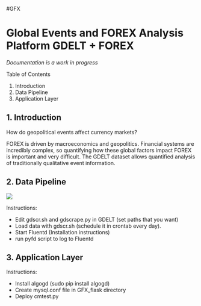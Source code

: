 #GFX

Global Events and FOREX Analysis Platform
GDELT + FOREX
===================

*Documentation is a work in progress*

Table of Contents

1. Introduction
2. Data Pipeline
3. Application Layer


## 1. Introduction

How do geopolitical events affect currency markets?

FOREX is driven by macroeconomics and geopolitics. Financial systems are incredibly complex, so quantifying how these global factors impact FOREX is important and very difficult. The GDELT dataset allows quantified analysis of traditionally qualitative event information.



## 2. Data Pipeline

<img src="https://raw.githubusercontent.com/nkarnik/GFX/master/images/data_pipeline.png"/>

Instructions:

- Edit gdscr.sh and gdscrape.py in GDELT (set paths that you want)
- Load data with gdscr.sh (schedule it in crontab every day).
- Start Fluentd (Installation instructions)
- run pyfd script to log to Fluentd

## 3. Application Layer

Instructions:

- Install algogd (sudo pip install algogd)
- Create mysql.conf file in GFX\_flask directory
- Deploy cmtest.py


